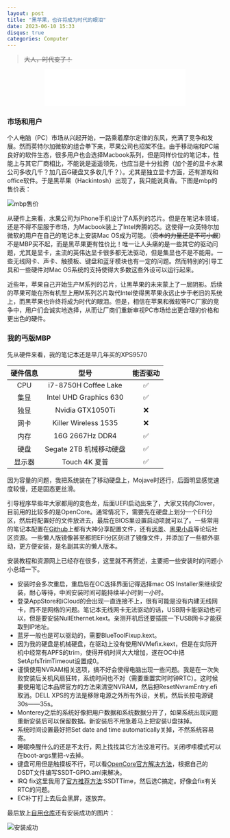 ```yaml
---
layout: post
title: "黑苹果，也许将成为时代的眼泪"
date: 2023-06-10 15:33
disqus: true
categories: Computer
---
```


> ~~大人，时代变了！~~

<center>
  <iframe frameborder="no" border="0" marginwidth="0" marginheight="0" width=330 height=86 src="//music.163.com/outchain/player?type=2&id=2075896544&auto=1&height=66"></iframe>
</center>


### 市场和用户

个人电脑（PC）市场从兴起开始，一路乘着摩尔定律的东风，充满了竞争和发展。然而英特尔加微软的组合拳下来，苹果公司也招架不住。由于移动端和PC端良好的软件生态，很多用户也会选择Macbook系列，但是同样价位的笔记本，性能上与其它厂商相比，不能说是遥遥领先，也应当是十分拉胯（加个差的显卡水果公司多收几千？加几百G硬盘又多收几千？）。尤其是独立显卡方面，还有游戏和office软件。于是黑苹果（Hackintosh）出现了，我只能说真香。下图是mbp的售价表：

![mbp售价](../../../../assets/images/mbp_price.jpg)



从硬件上来看，水果公司为iPhone手机设计了A系列的芯片。但是在笔记本领域，还是不得不屈服于市场，为Macbook装上了Intel奔腾的芯。这使得一众英特尔加微软的用户在自己的笔记本上安装Mac OS成为可能。（~~资本的力量还是不可小觑~~）不是MBP买不起，而是黑苹果更有性价比！唯一让人头痛的是一些其它的驱动问题，尤其是显卡，主流的英伟达显卡很多都无法驱动，但是集显也不是不能用。一些无线网卡、声卡、触摸板、键盘和蓝牙模块也有一定的问题。然而特别的引导工具和一些硬件对Mac OS系统的支持使得大多数这些外设可以运行起来。



近些年，苹果自己开始生产M系列的芯片，让黑苹果的未来蒙上了一层阴影。后续的苹果可能在所有机型上用M系列芯片取代Intel使得黑苹果永远止步于老旧的系统上，而黑苹果也许终将成为时代的眼泪。但是，相信在苹果和微软等PC厂家的竞争中，用户们会诚实地选择，从而让厂商们重新审视PC市场给出更合理的价格和更出色的硬件。



### 我的丐版MBP

先从硬件来看，我的笔记本还是早几年买的XPS9570

| 硬件信息 |          型号           | 能否驱动 |
| :------: | :---------------------: | :------: |
|   CPU    |  i7-8750H Coffee Lake   |    ✅     |
|   集显   | Intel UHD Graphics 630  |    ✅     |
|   独显   |    Nvidia GTX1050Ti     |    ❌     |
|   网卡   |  Killer Wireless 1535   |    ❌     |
|   内存   |     16G 2667Hz DDR4     |    ✅     |
|   硬盘   | Segate 2TB 机械移动硬盘 |    ✅     |
|  显示器  |      Touch 4K 夏普      |    ✅     |

因为容量的问题，我把系统装在了移动硬盘上，Mojave时还行，后面明显感觉速度较慢，还是固态更丝滑。

引导程序早些年大家都用的变色龙，后面UEFI启动出来了，大家又转向Clover，目前用的比较多的是OpenCore。通常情况下，需要先在硬盘上划分一个EFI分区，然后将配置好的文件放进去，最后在BIOS里设置启动项就可以了。一些常用的笔记本配置在[Github](https://www.github.com)上都有大神分享配置文件，还有[远景](https://www.pcbeta.com)、[黑果小兵](https://blog.daliansky.net)等论坛社区资源。一些懒人版镜像甚至都把EFI分区刻进了镜像文件，并添加了一些额外驱动，更方便安装，是名副其实的懒人版本。

安装教程和资源网上已经存在很多，这里就不再赘述，主要把一些安装时的问题小小总结一下。

- 安装时会多次重启，重启后在OC选择界面记得选择mac OS Installer来继续安装，耐心等待，中间安装时间可能持续半小时到一小时。
- 登录AppStore和iCloud的会出现一直连接不上，很有可能是没有内建无线网卡，而不是网络的问题。笔记本无线网卡无法驱动的话，USB网卡能驱动也可以，但是要安装NullEthernet.kext。亲测开机后还要插拔一下USB网卡才能获取到IP地址。
- 蓝牙一般也是可以驱动的，需要BlueToolFixup.kext。
- 因为我的硬盘是机械硬盘，在驱动上没有使用NVMefix.kext，但是在实际开机中经常有APFS的trim，使得开机时间大大增加，遂在OC中把SetApfsTrimTimeout设置成0。
- 谨慎使用NVRAM相关选项，搞不好会使得电脑出现一些问题。我是在一次失败安装后关机风扇狂转，系统时间也不对（需要重置实时时钟RTC）。这时候要使用笔记本品牌官方的方法来清空NVRAM，然后把ResetNvramEntry.efi取消。DELL XPS的方法是移除电源之外所有外设，关机，然后长按电源键30s——35s。
- Monterey之后的系统好像把用户数据和系统数据分开了，如果系统出现问题重新安装后可以保留数据。新安装后不用急着马上把安装U盘抹掉。
- 系统时间设置最好把Set date and time automatically关掉，不然系统容易寄。
- 睡眠唤醒什么的还是不太行，网上找找其它方法没准可行。关闭啰嗦模式可以在boot-args里把-v去掉。
- 键盘可用但是触摸板不行，可以看[OpenCore官方解决方法](https://dortania.github.io/OpenCore-Install-Guide/troubleshooting/extended/kernel-issues.html#keyboard-works-but-trackpad-does-not)，根据自己的DSDT文件编写SSDT-GPIO.aml来解决。
- IRQ fix这里我用了[官方推荐方法](https://dortania.github.io/Getting-Started-With-ACPI/Universal/irq.html):SSDTTime，然后选C搞定。好像会fix有关RTC的问题。
- EC补丁打上去后会黑屏，遂放弃。

最后放上[自用仓库](https://github.com/marktube/XPS9570-Hackintosh-OC)还有安装成功的图片：

![安装成功](../../../../assets/images/IMG_7106.JPG)

